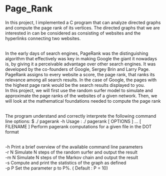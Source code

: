 # Page_Rank
In this project, I implemented a C program that can analyze directed graphs and compute the page rank of
its vertices. The directed graphs that we are interested in can be considered as consisting of websites and the
hyperlinks connecting two websites.<br /><br />

In the early days of search engines, PageRank was the distinguishing algorithm that effectively was key in making
Google the giant it nowadays is, by giving it a perceivable advantage over other search engines. It was developed
by the co-founders of Google, Sergey Brin and Larry Page. PageRank assigns to every website a score, the page
rank, that ranks its relevance among all search results. In the case of Google, the pages with the highest page
rank would be the search results displayed to you.<br />
In this project, we will first use the random surfer model to simulate and approximate the page ranks of the
websites of a given network. Then, we will look at the mathematical foundations needed to compute the page
rank<br /><br />

The program understand and correctly interprete the following command line options:
$ ./ pagerank -h
Usage : ./ pagerank [ OPTIONS ] ... [ FILENAME ]
Perform pagerank computations for a given file in the DOT format<br /><br />

-h Print a brief overview of the available command line parameters<br />
-r N Simulate N steps of the random surfer and output the result<br />
-m N Simulate N steps of the Markov chain and output the result<br />
-s Compute and print the statistics of the graph as defined<br />
 -p P Set the parameter p to P%. ( Default : P = 10)<br />
